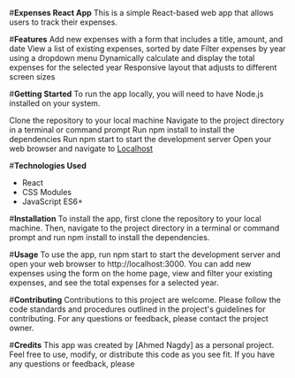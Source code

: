 #**Expenses React App**
This is a simple React-based web app that allows users to track their expenses.

#**Features**
Add new expenses with a form that includes a title, amount, and date
View a list of existing expenses, sorted by date
Filter expenses by year using a dropdown menu
Dynamically calculate and display the total expenses for the selected year
Responsive layout that adjusts to different screen sizes

#**Getting Started**
To run the app locally, you will need to have Node.js installed on your system.

Clone the repository to your local machine
Navigate to the project directory in a terminal or command prompt
Run npm install to install the dependencies
Run npm start to start the development server
Open your web browser and navigate to [Localhost]( http://localhost:3000)

#**Technologies Used**
- React
- CSS Modules
- JavaScript ES6+

#**Installation**
To install the app, first clone the repository to your local machine. Then, navigate to the project directory in a terminal or command prompt and run npm install to install the dependencies.

#**Usage**
To use the app, run npm start to start the development server and open your web browser to http://localhost:3000. You can add new expenses using the form on the home page, view and filter your existing expenses, and see the total expenses for a selected year.

#**Contributing**
Contributions to this project are welcome. Please follow the code standards and procedures outlined in the project's guidelines for contributing. For any questions or feedback, please contact the project owner.

#**Credits**
This app was created by [Ahmed Nagdy] as a personal project. Feel free to use, modify, or distribute this code as you see fit. If you have any questions or feedback, please 
